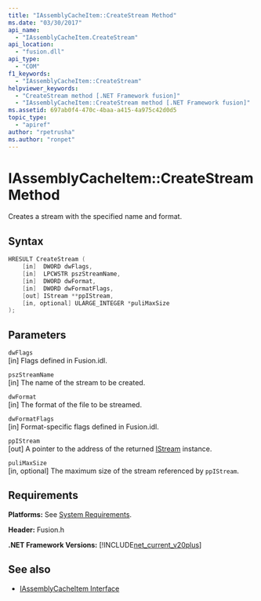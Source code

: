 ```yaml
---
title: "IAssemblyCacheItem::CreateStream Method"
ms.date: "03/30/2017"
api_name:
  - "IAssemblyCacheItem.CreateStream"
api_location:
  - "fusion.dll"
api_type:
  - "COM"
f1_keywords:
  - "IAssemblyCacheItem::CreateStream"
helpviewer_keywords:
  - "CreateStream method [.NET Framework fusion]"
  - "IAssemblyCacheItem::CreateStream method [.NET Framework fusion]"
ms.assetid: 697ab0f4-470c-4baa-a415-4a975c42d0d5
topic_type:
  - "apiref"
author: "rpetrusha"
ms.author: "ronpet"
---
```


# IAssemblyCacheItem::CreateStream Method

Creates a stream with the specified name and format.

## Syntax

```cpp
HRESULT CreateStream (
    [in]  DWORD dwFlags,
    [in]  LPCWSTR pszStreamName,
    [in]  DWORD dwFormat,
    [in]  DWORD dwFormatFlags,
    [out] IStream **ppIStream,
    [in, optional] ULARGE_INTEGER *puliMaxSize
);
```

## Parameters

`dwFlags`\
[in] Flags defined in Fusion.idl.

`pszStreamName`\
[in] The name of the stream to be created.

`dwFormat`\
[in] The format of the file to be streamed.

`dwFormatFlags`\
[in] Format-specific flags defined in Fusion.idl.

`ppIStream`\
[out] A pointer to the address of the returned [IStream](/windows/desktop/api/objidl/nn-objidl-istream) instance.

`puliMaxSize`\
[in, optional] The maximum size of the stream referenced by `ppIStream`.

## Requirements

**Platforms:** See [System Requirements](../../../../docs/framework/get-started/system-requirements.md).

**Header:** Fusion.h

**.NET Framework Versions:** [!INCLUDE[net_current_v20plus](../../../../includes/net-current-v20plus-md.md)]

## See also

- [IAssemblyCacheItem Interface](iassemblycacheitem-interface.md)